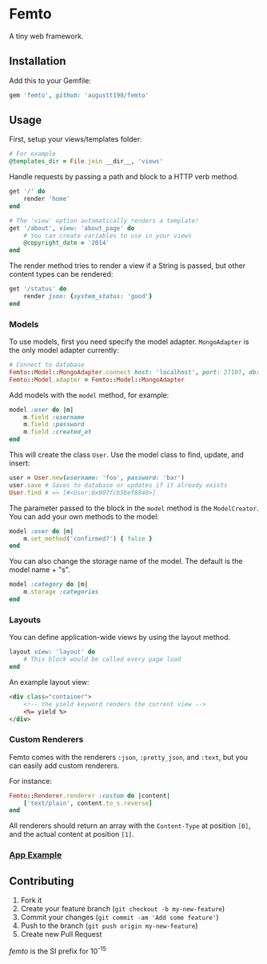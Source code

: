 # Femto

A tiny web framework.

## Installation

Add this to your Gemfile:
```ruby
gem 'femto', github: 'augustt198/femto'
```

## Usage

First, setup your views/templates folder:

```ruby
# For example
@templates_dir = File.join __dir__, 'views'
```

Handle requests by passing a path and block to a HTTP verb method.

```ruby
get '/' do
    render 'home'
end

# The 'view' option automatically renders a template!
get '/about', view: 'about_page' do
    # You can create variables to use in your views
    @copyright_date = '2014'
end
```

The render method tries to render a view if a String is passed, but other
content types can be rendered:
```ruby
get '/status' do
    render json: {system_status: 'good'}
end
```

### Models
To use models, first you need specify the model adapter. `MongoAdapter` is the only model adapter currently:

```ruby
# Connect to database
Femto::Model::MongoAdapter.connect host: 'localhost', port: 27107, db: 'test'
Femto::Model.adapter = Femto::Model::MongoAdapter
```

Add models with the `model` method, for example:
```ruby
model :user do |m|
    m.field :username
    m.field :password
    m.field :created_at
end
```

This will create the class `User`. Use the model class to find, update, and insert:
```ruby
user = User.new(username: 'foo', password: 'bar')
user.save # Saves to database or updates if it already exists
User.find # => [#<User:0x007fcb5bef8840>]
```

The parameter passed to the block in the `model` method is the `ModelCreator`.
You can add your own methods to the model:
```ruby
model :user do |m|
    m.set_method('confirmed?') { false }
end
```

You can also change the storage name of the model. The default is the model name + "s".
```ruby
model :category do |m|
    m.storage :categories
end
```

### Layouts

You can define application-wide views by using the layout method.
```ruby
layout view: 'layout' do
    # This block would be called every page load
end
```

An example layout view:
```html
<div class="container">
    <!-- the yield keyword renders the current view -->
    <%= yield %>
</div>
```

### Custom Renderers
Femto comes with the renderers `:json`, `:pretty_json`, and `:text`, but you can easily
add custom renderers.


For instance:
```ruby
Femto::Renderer.renderer :custom do |content|
    ['text/plain', content.to_s.reverse]
end
```

All renderers should return an array with the `Content-Type` at position `[0]`, and the actual content
at position `[1]`.

### [App Example](https://github.com/augustt198/femto/tree/master/example)

## Contributing

1. Fork it
2. Create your feature branch (`git checkout -b my-new-feature`)
3. Commit your changes (`git commit -am 'Add some feature'`)
4. Push to the branch (`git push origin my-new-feature`)
5. Create new Pull Request


_femto_ is the SI prefix for 10<sup>-15</sup>
